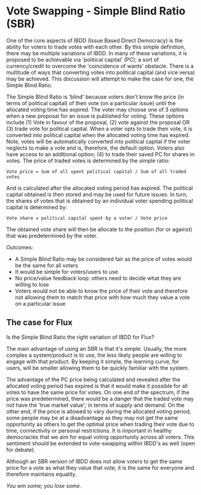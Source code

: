 # Vote Swapping - Simple Blind Ratio (SBR)

One of the core aspects of IBDD (Issue Based Direct Democracy) is the ability for voters to trade votes with each other. By this simple definition, there may be multiple variations of IBDD. In many of these variations, it is proposed to be achievable via 'political capital' (PC); a sort of currency/credit to overcome the 'coincidence of wants' obstacle. There is a multitude of ways that converting votes into political capital (and vice versa) may be achieved. This discussion will attempt to make the case for one, the Simple Blind Ratio.

The Simple Blind Ratio is 'blind' because voters don't know the price (in terms of political capital) of their vote (on a particular issue) until the allocated voting time has expired. The voter may choose one of 3 options when a new proposal for an issue is published for voting. These options include (1) Vote in favour of the proposal, (2) vote against the proposal OR (3) trade vote for political capital. When a voter opts to trade their vote, it is converted into political capital when the allocated voting time has expired. Note, votes will be automatically converted into political capital if the voter neglects to make a vote and is, therefore, the default option. Voters also have access to an additional option; (4) to trade their saved PC for shares in votes. The price of traded votes is determined by the simple ratio:

```
Vote price = Sum of all spent political capital / Sum of all traded votes
```

And is calculated after the allocated voting period has expired. The political capital obtained is then stored and may be used for future issues. In turn, the shares of votes that is obtained by an individual voter spending political capital is determined by:

```
Vote share = political capital spent by a voter / Vote price
```

The obtained vote share will then be allocate to the position (for or against) that was predetermined by the voter.

Outcomes:

- A Simple Blind Ratio may be considered fair as the price of votes would be the same for all voters
- It would be simple for voters/users to use
- No price/value feedback loop: others need to decide what they are willing to lose
- Voters would not be able to know the price of their vote and therefore not allowing them to match that price with how much they value a vote on a particular issue

## The case for Flux

Is the Simple Blind Ratio the right variation of IBDD for Flux?

The main advantage of using an SBR is that it's simple. Usually, the more complex a system/product is to use, the less likely people are willing to engage with that product. By keeping it simple, the learning curve, for users, will be smaller allowing them to be quickly familiar with the system.

The advantage of the PC price being calculated and revealed after the allocated voting period has expired is that it would make it possible for all votes to have the same price for votes. On one end of the spectrum, if the price was predetermined, there would be a danger that the traded vote may not have the 'true market value'; in terms of supply and demand. On the other end, if the price is allowed to vary during the allocated voting period, some people may be at a disadvantage as they may not get the same opportunity as others to get the optimal price when trading their vote due to time, connectivity or personal restrictions. It is important in healthy democracies that we aim for equal voting opportunity across all voters. This sentiment should be extended to vote-swapping within IBDD's as well (open for debate).

Although an SBR version of IBDD does not allow voters to get the same price for a vote as what they value that vote, it is the same for everyone and therefore maintains equality.

_You win some; you lose some._

